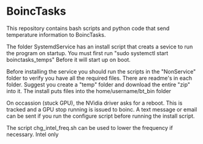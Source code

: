 # BoincTasks
This repository contains bash scripts and python code that send temperature
information to BoincTasks.

The folder SystemdService has an install script that creats a sevice to run
the program on startup.  You must first run  "sudo systemctl start boinctasks_temps"
Before it will start up on boot.

Before installing the service you should run the scripts in the "NonService" 
folder to verify you have all the required files.  There are readme's in each folder.
Suggest you create a "temp" folder and download the entire "zip" into it.  The install
puts files into the home/username/bt_bin folder

On occassion (stuck GPU), the NVidia driver asks for a reboot.  This is tracked and
a GPU stop running is issued to boinc.  A text message or email can be sent if you
run the configure script before running the install script.

The script chg_intel_freq.sh can be used to lower the frequency if necessary.  Intel only
